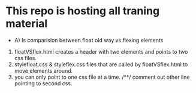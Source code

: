 # This repo is hosting all traning material 

- A) Is comparision between float old way vs flexing elements
1) floatVSflex.html creates a header with two elements and points to two css files.
2) stylefloat.css & styleflex.css files that are called by floatVSflex.html to move elements around.
3) you can only point to one css file at a time. /**/ comment out other line pointing to second css.
